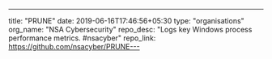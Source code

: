 ---
title: "PRUNE"
date: 2019-06-16T17:46:56+05:30
type: "organisations"
org_name: "NSA Cybersecurity"
repo_desc: "Logs key Windows process performance metrics. #nsacyber"
repo_link: https://github.com/nsacyber/PRUNE---